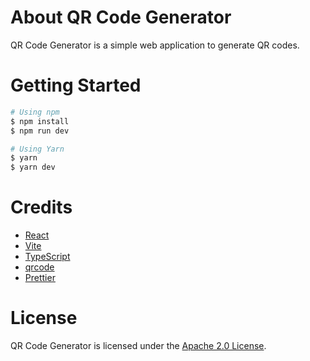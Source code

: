 # About QR Code Generator

QR Code Generator is a simple web application to generate QR codes.

# Getting Started

```bash
# Using npm
$ npm install
$ npm run dev

# Using Yarn
$ yarn
$ yarn dev
```

# Credits

- [React](https://react.dev)
- [Vite](https://vitejs.dev)
- [TypeScript](https://www.typescriptlang.org/)
- [qrcode](https://www.npmjs.com/package/qrcode)
- [Prettier](https://prettier.io/)

# License

QR Code Generator is licensed under the [Apache 2.0 License](./LICENSE.txt).
